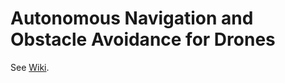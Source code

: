 # Autonomous Navigation and Obstacle Avoidance for Drones

See [Wiki](https://github.com/kirmani/ee364d/wiki).
